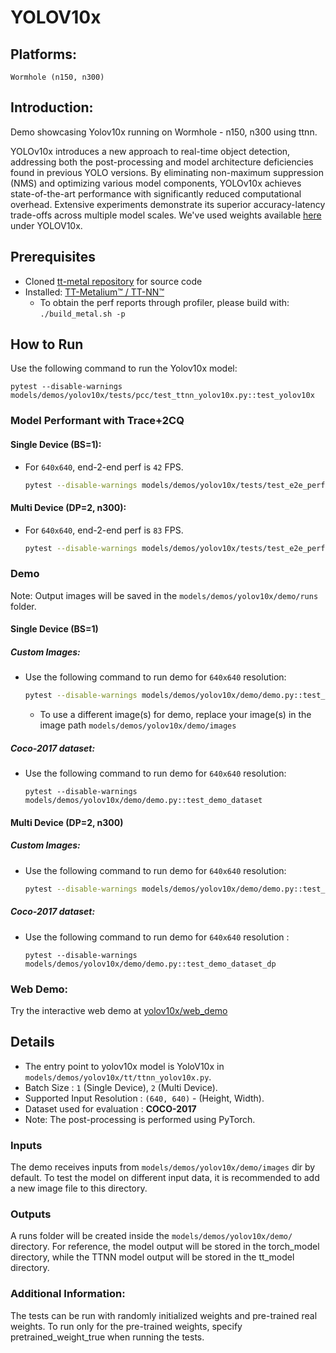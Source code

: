 # YOLOV10x

## Platforms:
    Wormhole (n150, n300)

## Introduction:
Demo showcasing Yolov10x running on Wormhole - n150, n300 using ttnn.

YOLOv10x introduces a new approach to real-time object detection, addressing both the post-processing and model architecture deficiencies found in previous YOLO versions. By eliminating non-maximum suppression (NMS) and optimizing various model components, YOLOv10x achieves state-of-the-art performance with significantly reduced computational overhead. Extensive experiments demonstrate its superior accuracy-latency trade-offs across multiple model scales. We've used weights available [here](https://docs.ultralytics.com/models/yolov10x/#performance) under YOLOV10x.

## Prerequisites
- Cloned [tt-metal repository](https://github.com/tenstorrent/tt-metal) for source code
- Installed: [TT-Metalium™ / TT-NN™](https://github.com/tenstorrent/tt-metal/blob/main/INSTALLING.md)
  - To obtain the perf reports through profiler, please build with: `./build_metal.sh -p`

## How to Run
Use the following command to run the Yolov10x model:
```
pytest --disable-warnings models/demos/yolov10x/tests/pcc/test_ttnn_yolov10x.py::test_yolov10x
```

### Model Performant with Trace+2CQ
#### Single Device (BS=1):
- For `640x640`, end-2-end perf is `42` FPS.

  ```bash
  pytest --disable-warnings models/demos/yolov10x/tests/test_e2e_performant.py::test_e2e_performant
  ```

#### Multi Device (DP=2, n300):
- For `640x640`, end-2-end perf is `83` FPS.

  ```bash
  pytest --disable-warnings models/demos/yolov10x/tests/test_e2e_performant.py::test_e2e_performant_dp
  ```

### Demo
Note: Output images will be saved in the `models/demos/yolov10x/demo/runs` folder.

#### Single Device (BS=1)
##### Custom Images:
- Use the following command to run demo for `640x640` resolution:

    ```bash
    pytest --disable-warnings models/demos/yolov10x/demo/demo.py::test_demo
    ```
  - To use a different image(s) for demo, replace your image(s) in the image path `models/demos/yolov10x/demo/images`

##### Coco-2017 dataset:
- Use the following command to run demo for `640x640` resolution:
  ```
  pytest --disable-warnings models/demos/yolov10x/demo/demo.py::test_demo_dataset
  ```

#### Multi Device (DP=2, n300)
##### Custom Images:
- Use the following command to run demo for `640x640` resolution:
  ```bash
  pytest --disable-warnings models/demos/yolov10x/demo/demo.py::test_demo_dp
  ```

##### Coco-2017 dataset:
- Use the following command to run demo for `640x640` resolution :

  ```
  pytest --disable-warnings models/demos/yolov10x/demo/demo.py::test_demo_dataset_dp
  ```

### Web Demo:
Try the interactive web demo at [yolov10x/web_demo](https://github.com/tenstorrent/tt-metal/blob/main/models/demos/yolov10x/web_demo/README.md)

## Details
- The entry point to yolov10x model is YoloV10x in `models/demos/yolov10x/tt/ttnn_yolov10x.py`.
- Batch Size : `1` (Single Device), `2` (Multi Device).
- Supported Input Resolution : `(640, 640)` - (Height, Width).
- Dataset used for evaluation : **COCO-2017**
- Note: The post-processing is performed using PyTorch.

### Inputs
The demo receives inputs from `models/demos/yolov10x/demo/images` dir by default. To test the model on different input data, it is recommended to add a new image file to this directory.

### Outputs
A runs folder will be created inside the `models/demos/yolov10x/demo/` directory. For reference, the model output will be stored in the torch_model directory, while the TTNN model output will be stored in the tt_model directory.

### Additional Information:
The tests can be run with  randomly initialized weights and pre-trained real weights.  To run only for the pre-trained weights, specify pretrained_weight_true when running the tests.
